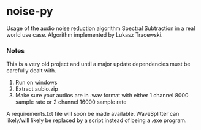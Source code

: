 # noise-py
Usage of the audio noise reduction algorithm Spectral Subtraction in a real world use case. Algorithm implemented by Lukasz Tracewski.

### Notes

This is a very old project and until a major update dependencies must be carefully dealt with.

1. Run on windows
2. Extract aubio.zip
3. Make sure your audios are in .wav format with either 1 channel 8000 sample rate or 2 channel 16000 sample rate

A requirements.txt file will soon be made available. WaveSplitter can likely/will likely be replaced by a script instead of being a .exe program.
